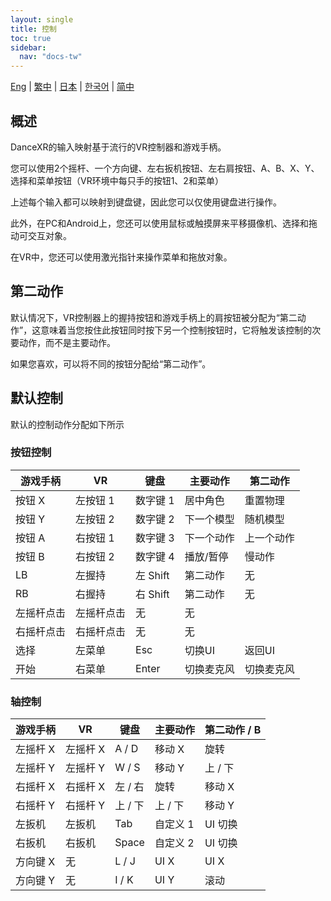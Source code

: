 ```yaml
---
layout: single
title: 控制
toc: true
sidebar:
  nav: "docs-tw"
---
```

[Eng](/dancexr/features/controls) | [繁中](/tw/dancexr/features/controls) | [日本](/jp/dancexr/features/controls) | [한국어](/kr/dancexr/features/controls) | [简中](/zh/dancexr/features/controls)


## 概述
DanceXR的输入映射基于流行的VR控制器和游戏手柄。

您可以使用2个摇杆、一个方向键、左右扳机按钮、左右肩按钮、A、B、X、Y、选择和菜单按钮（VR环境中每只手的按钮1、2和菜单）

上述每个输入都可以映射到键盘键，因此您可以仅使用键盘进行操作。

此外，在PC和Android上，您还可以使用鼠标或触摸屏来平移摄像机、选择和拖动可交互对象。

在VR中，您还可以使用激光指针来操作菜单和拖放对象。

## 第二动作
默认情况下，VR控制器上的握持按钮和游戏手柄上的肩按钮被分配为“第二动作”，这意味着当您按住此按钮同时按下另一个控制按钮时，它将触发该控制的次要动作，而不是主要动作。

如果您喜欢，可以将不同的按钮分配给“第二动作”。

## 默认控制
默认的控制动作分配如下所示

### 按钮控制

| 游戏手柄 | VR | 键盘 | 主要动作 | 第二动作 |
| --- | --- | --- | --- | --- |
| 按钮 X | 左按钮 1 | 数字键 1 | 居中角色 | 重置物理 |
| 按钮 Y | 左按钮 2 | 数字键 2 | 下一个模型 | 随机模型 |
| 按钮 A | 右按钮 1 | 数字键 3 | 下一个动作 | 上一个动作 |
| 按钮 B | 右按钮 2 | 数字键 4 | 播放/暂停 | 慢动作 |
| LB | 左握持 | 左 Shift | 第二动作 | 无 |
| RB | 右握持 | 右 Shift | 第二动作 | 无 |
| 左摇杆点击 | 左摇杆点击 | 无 | 无 |
| 右摇杆点击 | 右摇杆点击 | 无 | 无 |
| 选择 | 左菜单 | Esc | 切换UI | 返回UI |
| 开始 | 右菜单 | Enter | 切换麦克风 | 切换麦克风 |


### 轴控制

| 游戏手柄 | VR | 键盘 | 主要动作 | 第二动作 / B |
| --- | --- | --- | --- | ---  |
| 左摇杆 X | 左摇杆 X | A / D | 移动 X | 旋转 |
| 左摇杆 Y | 左摇杆 Y | W / S | 移动 Y | 上 / 下 |
| 右摇杆 X | 右摇杆 X | 左 / 右 | 旋转 | 移动 X |
| 右摇杆 Y | 右摇杆 Y | 上 / 下 | 上 / 下 | 移动 Y |
| 左扳机 | 左扳机 | Tab | 自定义 1 | UI 切换 |
| 右扳机 | 右扳机 | Space | 自定义 2 | UI 切换 |
| 方向键 X | 无 | L / J | UI X | UI X |
| 方向键 Y | 无 | I / K | UI Y | 滚动 |